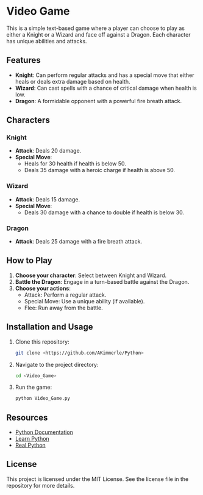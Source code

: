 # Video Game

This is a simple text-based game where a player can choose to play as either a Knight or a Wizard and face off against a Dragon. Each character has unique abilities and attacks.

## Features

- **Knight**: Can perform regular attacks and has a special move that either heals or deals extra damage based on health.
- **Wizard**: Can cast spells with a chance of critical damage when health is low.
- **Dragon**: A formidable opponent with a powerful fire breath attack.

## Characters

### Knight
- **Attack**: Deals 20 damage.
- **Special Move**:
  - Heals for 30 health if health is below 50.
  - Deals 35 damage with a heroic charge if health is above 50.

### Wizard
- **Attack**: Deals 15 damage.
- **Special Move**:
  - Deals 30 damage with a chance to double if health is below 30.

### Dragon
- **Attack**: Deals 25 damage with a fire breath attack.

## How to Play

1. **Choose your character**: Select between Knight and Wizard.
2. **Battle the Dragon**: Engage in a turn-based battle against the Dragon.
3. **Choose your actions**:
    - Attack: Perform a regular attack.
    - Special Move: Use a unique ability (if available).
    - Flee: Run away from the battle.

## Installation and Usage

1. Clone this repository:
    ```bash
    git clone <https://github.com/AKimmerle/Python>
    ```
2. Navigate to the project directory:
    ```bash
    cd <Video_Game>
    ```
3. Run the game:
    ```bash
    python Video_Game.py
    ```

## Resources

- [Python Documentation](https://docs.python.org/3/)
- [Learn Python](https://www.learnpython.org/)
- [Real Python](https://realpython.com/)

## License

This project is licensed under the MIT License. See the license file in the repository for more details.
